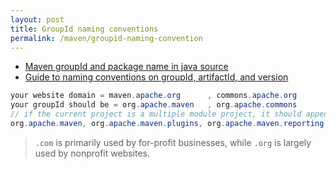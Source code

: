```yaml
---
layout: post
title: GroupId naming conventions
permalink: /maven/groupid-naming-convention
---
```


- [Maven groupId and package name in java source](https://stackoverflow.com/questions/5214075/maven-groupid-and-package-name-in-java-source)
- [Guide to naming conventions on groupId, artifactId, and version](https://maven.apache.org/guides/mini/guide-naming-conventions.html)


```java
your website domain = maven.apache.org      , commons.apache.org
your groupId should be = org.apache.maven   , org.apache.commons
// if the current project is a multiple module project, it should append a new identifier to the parent's groupId.
org.apache.maven, org.apache.maven.plugins, org.apache.maven.reporting
```
> `.com` is primarily used by for-profit businesses, while `.org` is largely used by nonprofit websites.
